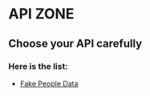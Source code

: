 # API ZONE
## Choose your API carefully
### Here is the list:
- [Fake People Data](https://shyamkanth.github.io/Api/fake.json)
